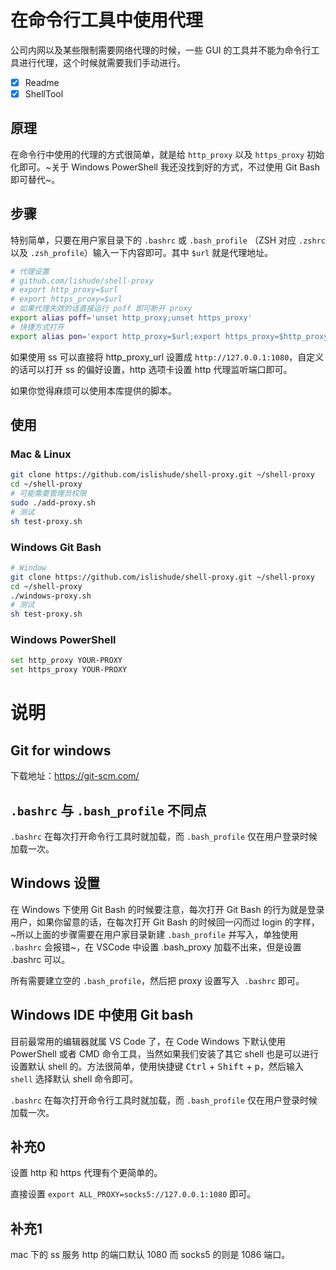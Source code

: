# 在命令行工具中使用代理
公司内网以及某些限制需要网络代理的时候，一些 GUI 的工具并不能为命令行工具进行代理，这个时候就需要我们手动进行。

- [x] Readme
- [x] ShellTool

## 原理
在命令行中使用的代理的方式很简单，就是给 `http_proxy` 以及 `https_proxy` 初始化即可。~关于 Windows PowerShell 我还没找到好的方式，不过使用 Git Bash 即可替代~。

## 步骤
特别简单，只要在用户家目录下的 `.bashrc` 或 `.bash_profile` （ZSH 对应 `.zshrc` 以及 `.zsh_profile`）输入一下内容即可。其中 `$url` 就是代理地址。

```bash
# 代理设置
# github.com/lishude/shell-proxy
# export http_proxy=$url
# export https_proxy=$url
# 如果代理失效的话直接运行 poff 即可断开 proxy
export alias poff='unset http_proxy;unset https_proxy'
# 快捷方式打开
export alias pon='export http_proxy=$url;export https_proxy=$http_proxy'
```

如果使用 ss 可以直接将 http_proxy_url 设置成 `http://127.0.0.1:1080`，自定义的话可以打开 ss 的偏好设置，http 选项卡设置 http 代理监听端口即可。

如果你觉得麻烦可以使用本库提供的脚本。

## 使用
### Mac & Linux
```bash
git clone https://github.com/islishude/shell-proxy.git ~/shell-proxy
cd ~/shell-proxy
# 可能需要管理员权限
sudo ./add-proxy.sh
# 测试
sh test-proxy.sh
```

### Windows Git Bash

```bash
# Window
git clone https://github.com/islishude/shell-proxy.git ~/shell-proxy
cd ~/shell-proxy
./windows-proxy.sh
# 测试
sh test-proxy.sh
```

### Windows PowerShell

```bash
set http_proxy YOUR-PROXY
set https_proxy YOUR-PROXY
```

# 说明
## Git for windows
下载地址：https://git-scm.com/

## `.bashrc` 与 `.bash_profile` 不同点
`.bashrc` 在每次打开命令行工具时就加载，而 `.bash_profile` 仅在用户登录时候加载一次。

## Windows 设置
在 Windows 下使用 Git Bash 的时候要注意，每次打开 Git Bash 的行为就是登录用户，如果你留意的话，在每次打开 Git Bash 的时候回一闪而过 login 的字样，~所以上面的步骤需要在用户家目录新建 `.bash_profile` 并写入，单独使用 `.bashrc` 会报错~，在 VSCode 中设置 .bash_proxy 加载不出来，但是设置 .bashrc 可以。

所有需要建立空的 `.bash_profile`，然后把 proxy 设置写入  `.bashrc` 即可。

## Windows IDE 中使用 Git bash
目前最常用的编辑器就属 VS Code 了，在 Code Windows 下默认使用 PowerShell 或者 CMD 命令工具，当然如果我们安装了其它 shell 也是可以进行设置默认 shell 的。方法很简单，使用快捷键 <kbd>Ctrl</kbd> + <kbd>Shift</kbd> + <kbd>p</kbd>，然后输入 `shell` 选择默认 shell 命令即可。

`.bashrc` 在每次打开命令行工具时就加载，而 `.bash_profile` 仅在用户登录时候加载一次。

## 补充0

设置 http 和 https 代理有个更简单的。

直接设置 `export ALL_PROXY=socks5://127.0.0.1:1080` 即可。

## 补充1

mac 下的 ss 服务 http 的端口默认 1080 而 socks5 的则是 1086 端口。
